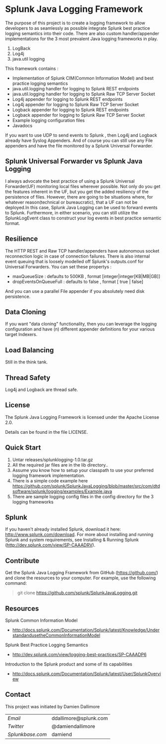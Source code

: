# Splunk Java Logging Framework

The purpose of this project is to create a logging framework to allow developers to as seamlessly as possible
integrate Splunk best practice logging semantics into their code.
There are also custom handler/appender implementations for the 3 most prevalent Java logging frameworks in play.

1.	LogBack
2.	Log4j
3.	java.util logging

This framework contains :

*   Implementation of Splunk CIM(Common Information Model) and best practice logging semantics
*   java.util.logging handler for logging to Splunk REST endpoints
*   java.util.logging handler for logging to Splunk Raw TCP Server Socket
*   Log4j appender for logging to Splunk REST endpoints
*   Log4j appender for logging to Splunk Raw TCP Server Socket
*   Logback appender for logging to Splunk REST endpoints
*   Logback appender for logging to Splunk Raw TCP Server Socket
*   Example logging configuration files
*   Javadocs

If you want to use UDP to send events to Splunk , then Log4j and Logback  already have Syslog Appenders.
And of course you can still use any File appenders and have the file monitored by a Splunk Universal Forwarder.

## Splunk Universal Forwarder vs Splunk Java Logging

I always advocate the best practice of using a Splunk Universal Forwarder(UF) monitoring local files wherever possible.
Not only do you get the features inherent in the UF, but you get the added resiliency of the persistence of files.
However, there are going to be situations where, for whatever reason(technical or bureaucratic), that a UF can not
be deployed.In this case, Splunk Java Logging can be used to forward events to Splunk.
Furthermore, in either scenario, you can still utilize the SplunkLogEvent class to construct your log events in best practice 
semantic format.

## Resilience

The HTTP REST and Raw TCP handler/appenders have autonomous socket reconnection logic in case of connection failures.
There is also internal event queuing that is loosely modelled off Splunk's outputs.conf for Universal Forwarders.
You can set these propertys :
* maxQueueSize : defaults to 500KB , format [integer|integer[KB|MB|GB]]
* dropEventsOnQueueFull : defaults to false , format [ true | false]

And you can use a parallel File appender if you absolutely need disk persistence.

## Data Cloning

If you want "data cloning" functionality, then you can leverage the logging configuration and have (n) different appender
definitions for your various target Indexers.

## Load Balancing

Still in the think tank.

## Thread Safety

Log4j and Logback are thread safe.

## License

The Splunk Java Logging Framework is licensed under the Apache License 2.0.

Details can be found in the file LICENSE.

## Quick Start

1.	Untar releases/splunklogging-1.0.tar.gz
2.	All the required jar files are in the lib directory..
3.	Assume you know how to setup your classpath to use your preferred logging framework implementation.
4.	There is a simple code example here https://github.com/splunk/SplunkJavaLogging/blob/master/src/com/dtdsoftware/splunk/logging/examples/Example.java
5.	There are sample logging config files in the config directory for the 3 logging frameworks

## Splunk

If you haven't already installed Splunk, download it here: 
http://www.splunk.com/download. For more about installing and running Splunk 
and system requirements, see Installing & Running Splunk 
(http://dev.splunk.com/view/SP-CAAADRV).

## Contribute

Get the Splunk Java Logging Framework from GitHub (https://github.com/) and clone the 
resources to your computer. For example, use the following command: 

>  git clone https://github.com/splunk/SplunkJavaLogging.git

## Resources

Splunk Common Information Model

* http://docs.splunk.com/Documentation/Splunk/latest/Knowledge/UnderstandandusetheCommonInformationModel

Splunk Best Practice Logging Semantics

* http://dev.splunk.com/view/logging-best-practices/SP-CAAADP6

Introduction to the Splunk product and some of its capabilities

* http://docs.splunk.com/Documentation/Splunk/latest/User/SplunkOverview

## Contact

This project was initiated by Damien Dallimore
<table>

<tr>
<td><em>Email</em></td>
<td>ddallimore@splunk.com</td>
</tr>

<tr>
<td><em>Twitter</em>
<td>@damiendallimore</td>
</tr>

<tr>
<td><em>Splunkbase.com</em>
<td>damiend</td>
</tr>

</table>













